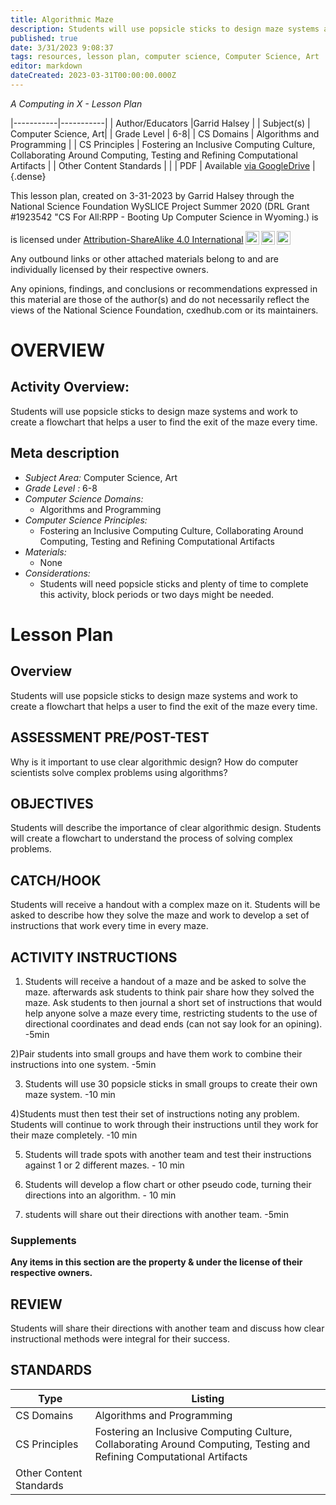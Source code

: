 ```yaml
---
title: Algorithmic Maze
description: Students will use popsicle sticks to design maze systems and work to create a flowchart that helps a user to find the exit of the maze every time.
published: true
date: 3/31/2023 9:08:37
tags: resources, lesson plan, computer science, Computer Science, Art 
editor: markdown
dateCreated: 2023-03-31T00:00:00.000Z
---
```

*A Computing in X - Lesson Plan*

|-----------|-----------|
| Author/Educators |Garrid Halsey |
| Subject(s) | Computer Science, Art|
| Grade Level | 6-8|
| CS Domains | Algorithms and Programming |
| CS Principles | Fostering an Inclusive Computing Culture, Collaborating Around Computing, Testing and Refining Computational Artifacts |
| Other Content Standards |  | 
| PDF | Available [via GoogleDrive]() |
{.dense}






This lesson plan, created on 3-31-2023 by Garrid Halsey through the National Science Foundation WySLICE Project Summer 2020 (DRL Grant #1923542 "CS For All:RPP - Booting Up Computer Science in Wyoming.) is  <p xmlns:cc="http://creativecommons.org/ns#" >  is licensed under <a href="http://creativecommons.org/licenses/by-sa/4.0/?ref=chooser-v1" target="_blank" rel="license noopener noreferrer" style="display:inline-block;">Attribution-ShareAlike 4.0 International<img style="height:22px!important;margin-left:3px;vertical-align:text-bottom;" src="https://mirrors.creativecommons.org/presskit/icons/cc.svg?ref=chooser-v1"><img style="height:22px!important;margin-left:3px;vertical-align:text-bottom;" src="https://mirrors.creativecommons.org/presskit/icons/by.svg?ref=chooser-v1"><img style="height:22px!important;margin-left:3px;vertical-align:text-bottom;" src="https://mirrors.creativecommons.org/presskit/icons/sa.svg?ref=chooser-v1"></a></p>


Any outbound links or other attached materials belong to and are individually licensed by their respective owners. 


Any opinions, findings, and conclusions or recommendations expressed in this material are those of the author(s) and do not necessarily reflect the views of the National Science Foundation, cxedhub.com or its maintainers.


# OVERVIEW
## Activity Overview:  
Students will use popsicle sticks to design maze systems and work to create a flowchart that helps a user to find the exit of the maze every time.
## Meta description
+ *Subject Area:* Computer Science, Art 
+ *Grade Level :* 6-8 
+ *Computer Science Domains:*
   + Algorithms and Programming
+ *Computer Science Principles:*
   + Fostering an Inclusive Computing Culture, Collaborating Around Computing, Testing and Refining Computational Artifacts
+ *Materials:* 
   + None
+ *Considerations:*
   + Students will need popsicle sticks and plenty of time to complete this activity, block periods or two days might be needed.


# Lesson Plan
## Overview
Students will use popsicle sticks to design maze systems and work to create a flowchart that helps a user to find the exit of the maze every time.
## ASSESSMENT PRE/POST-TEST
Why is it important to use clear algorithmic design?
How do computer scientists solve complex problems using algorithms?
## OBJECTIVES
Students will describe the importance of clear algorithmic design. 
Students will create a flowchart to understand the process of solving complex problems.


## CATCH/HOOK
Students will receive a handout with a complex maze on it. Students will be asked to describe how they solve the maze and work to develop a set of instructions that work every time in every maze.


## ACTIVITY INSTRUCTIONS
1) Students will receive a handout of a maze and be asked to solve the maze. afterwards ask students to think pair share how they solved the maze. Ask students to then journal a short set of instructions that would help anyone solve a maze every time, restricting students to the use of directional coordinates and dead ends (can not say look for an opining). -5min


2)Pair students into small groups and have them work to combine their instructions into one system. -5min


3) Students will use 30 popsicle sticks in small groups to create their own maze system. -10 min


4)Students must then test their set of instructions noting any problem. Students will continue to work through their instructions until they work for their maze completely. -10 min


5) Students will trade spots with another team and test their instructions against 1 or 2 different mazes.  - 10 min


6) Students will develop a flow chart or other pseudo code, turning their directions into an algorithm.  - 10 min


7) students will share out their directions with another team. -5min


### Supplements
**Any items in this section are the property & under the license of their respective owners.**






## REVIEW
Students will share their directions with another team and discuss how clear instructional methods were integral for their success.
## STANDARDS        
| Type | Listing | 
|-----------|-----------|
| CS Domains  | Algorithms and Programming|
| CS Principles   | Fostering an Inclusive Computing Culture, Collaborating Around Computing, Testing and Refining Computational Artifacts|
| Other Content Standards |   |